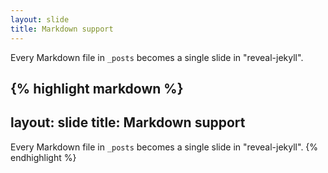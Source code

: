 ```yaml
---
layout: slide
title: Markdown support
---
```


Every Markdown file in `_posts` becomes a single slide in "reveal-jekyll".

{% highlight markdown %}
---
layout: slide
title: Markdown support
---
 
Every Markdown file in `_posts` becomes a single slide in "reveal-jekyll".
{% endhighlight %}